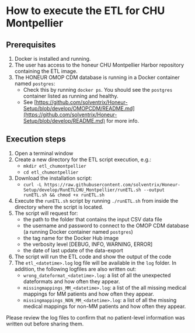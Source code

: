 # How to execute the ETL for CHU Montpellier

## Prerequisites
1. Docker is installed and running.
2. The user has access to the honeur CHU Montpellier Harbor repository containing the ETL image.
3. The HONEUR OMOP CDM database is running in a Docker container named `postgres`:
    * Check this by running `docker ps`. You should see the `postgres` container listed as running and healthy.
    * See [https://github.com/solventrix/Honeur-Setup/blob/develop/OMOPCDM/README.md](https://github.com/solventrix/Honeur-Setup/blob/develop/README.md) for more info.

## Execution steps
1. Open a terminal window 
2. Create a new directory for the ETL script execution, e.g.:
   * `mkdir etl_chumontpellier`
   * `cd etl_chumontpellier`
2. Download the installation script:
    * `curl -L https://raw.githubusercontent.com/solventrix/Honeur-Setup/develop/RunETLCHU_Montpellier/runETL.sh --output runETL.sh && chmod +x runETL.sh`
3. Execute the `runETL.sh` script by running `./runETL.sh` from inside the directory where the script is located.
4. The script will request for:
    * the path to the folder that contains the input CSV data file
    * the username and password to connect to the OMOP CDM database (a running Docker container named `postgres`)
    * the tag name for the Docker Hub image
    * the verbosity level [DEBUG, INFO, WARNING, ERROR]
    * the date of last update of the data-export
5. The script will run the ETL code and show the output of the code
6. The `etl_<datetime>.log` log file will be available in the `log` folder. In addition, the following logfiles are also written out:
    * `wrong_dateformat_<datetime>.log`: a list of all the unexpected dateformats and how often they appear.
    * `missingmappings_MM_<datetime>.log`: a list of the all missing medical mappings for MM patients and how often they appear.
    * `missingmappings_NON_MM_<datetime>.log`: a list of all the missing medical mappings for non-MM patients and how often they appear.

Please review the log files to confirm that no patient-level information was written out before sharing them.